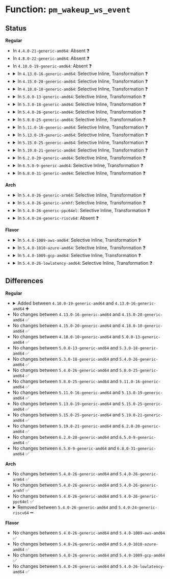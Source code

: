 # Function: <code>pm_wakeup_ws_event</code>

## Status
<b>Regular</b>
<ul>
<li>
In <code>4.4.0-21-generic-amd64</code>: Absent ❓
</li>
<li>
In <code>4.8.0-22-generic-amd64</code>: Absent ❓
</li>
<li>
In <code>4.10.0-19-generic-amd64</code>: Absent ❓
</li>
<li>
<details>
<summary>In <code>4.13.0-16-generic-amd64</code>: Selective Inline, Transformation ❓</summary>

```c
void pm_wakeup_ws_event(struct wakeup_source * ws, unsigned int msec, bool hard)
```

```json
{
  "name": "pm_wakeup_ws_event",
  "collision_type": "Unique Global",
  "inline_type": "Selective",
  "funcs": [
    {
      "addr": 18446744071585078736,
      "name": "pm_wakeup_ws_event",
      "external": true,
      "loc": "drivers/base/power/wakeup.c:754",
      "file": "drivers/base/power/wakeup.c",
      "inline": "not declared, inlined",
      "caller_inline": [],
      "caller_func": [
        "kernel/power/wakelock.c:pm_wake_lock",
        "kernel/time/alarmtimer.c:alarmtimer_suspend",
        "kernel/time/alarmtimer.c:alarmtimer_suspend"
      ]
    }
  ],
  "symbols": [
    {
      "addr": 18446744071585078736,
      "name": "pm_wakeup_ws_event.part.14",
      "section": ".text",
      "bind": "STB_LOCAL",
      "size": 184
    },
    {
      "addr": 18446744071585078928,
      "name": "pm_wakeup_ws_event",
      "section": ".text",
      "bind": "STB_GLOBAL",
      "size": 26
    }
  ]
}
```
</details>
</li>
<li>
<details>
<summary>In <code>4.15.0-20-generic-amd64</code>: Selective Inline, Transformation ❓</summary>

```c
void pm_wakeup_ws_event(struct wakeup_source * ws, unsigned int msec, bool hard)
```

```json
{
  "name": "pm_wakeup_ws_event",
  "collision_type": "Unique Global",
  "inline_type": "Selective",
  "funcs": [
    {
      "addr": 18446744071585502080,
      "name": "pm_wakeup_ws_event",
      "external": true,
      "loc": "drivers/base/power/wakeup.c:755",
      "file": "drivers/base/power/wakeup.c",
      "inline": "not declared, inlined",
      "caller_inline": [],
      "caller_func": [
        "kernel/power/wakelock.c:pm_wake_lock",
        "kernel/time/alarmtimer.c:alarmtimer_suspend",
        "kernel/time/alarmtimer.c:alarmtimer_suspend"
      ]
    }
  ],
  "symbols": [
    {
      "addr": 18446744071585502080,
      "name": "pm_wakeup_ws_event.part.15",
      "section": ".text",
      "bind": "STB_LOCAL",
      "size": 184
    },
    {
      "addr": 18446744071585502272,
      "name": "pm_wakeup_ws_event",
      "section": ".text",
      "bind": "STB_GLOBAL",
      "size": 26
    }
  ]
}
```
</details>
</li>
<li>
<details>
<summary>In <code>4.18.0-10-generic-amd64</code>: Selective Inline, Transformation ❓</summary>

```c
void pm_wakeup_ws_event(struct wakeup_source * ws, unsigned int msec, bool hard)
```

```json
{
  "name": "pm_wakeup_ws_event",
  "collision_type": "Unique Global",
  "inline_type": "Selective",
  "funcs": [
    {
      "addr": 18446744071585747056,
      "name": "pm_wakeup_ws_event",
      "external": true,
      "loc": "drivers/base/power/wakeup.c:754",
      "file": "drivers/base/power/wakeup.c",
      "inline": "not declared, inlined",
      "caller_inline": [],
      "caller_func": [
        "kernel/power/wakelock.c:pm_wake_lock",
        "kernel/time/alarmtimer.c:alarmtimer_suspend",
        "kernel/time/alarmtimer.c:alarmtimer_suspend"
      ]
    }
  ],
  "symbols": [
    {
      "addr": 18446744071585747056,
      "name": "pm_wakeup_ws_event.part.19",
      "section": ".text",
      "bind": "STB_LOCAL",
      "size": 186
    },
    {
      "addr": 18446744071585747248,
      "name": "pm_wakeup_ws_event",
      "section": ".text",
      "bind": "STB_GLOBAL",
      "size": 25
    }
  ]
}
```
</details>
</li>
<li>
<details>
<summary>In <code>5.0.0-13-generic-amd64</code>: Selective Inline, Transformation ❓</summary>

```c
void pm_wakeup_ws_event(struct wakeup_source * ws, unsigned int msec, bool hard)
```

```json
{
  "name": "pm_wakeup_ws_event",
  "collision_type": "Unique Global",
  "inline_type": "Selective",
  "funcs": [
    {
      "addr": 18446744071585879824,
      "name": "pm_wakeup_ws_event",
      "external": true,
      "loc": "drivers/base/power/wakeup.c:760",
      "file": "drivers/base/power/wakeup.c",
      "inline": "not declared, inlined",
      "caller_inline": [],
      "caller_func": [
        "kernel/power/wakelock.c:pm_wake_lock",
        "kernel/time/alarmtimer.c:alarmtimer_suspend",
        "kernel/time/alarmtimer.c:alarmtimer_suspend"
      ]
    }
  ],
  "symbols": [
    {
      "addr": 18446744071585879824,
      "name": "pm_wakeup_ws_event.part.19",
      "section": ".text",
      "bind": "STB_LOCAL",
      "size": 186
    },
    {
      "addr": 18446744071585880016,
      "name": "pm_wakeup_ws_event",
      "section": ".text",
      "bind": "STB_GLOBAL",
      "size": 25
    }
  ]
}
```
</details>
</li>
<li>
<details>
<summary>In <code>5.3.0-18-generic-amd64</code>: Selective Inline, Transformation ❓</summary>

```c
void pm_wakeup_ws_event(struct wakeup_source * ws, unsigned int msec, bool hard)
```

```json
{
  "name": "pm_wakeup_ws_event",
  "collision_type": "Unique Global",
  "inline_type": "Selective",
  "funcs": [
    {
      "addr": 18446744071586116272,
      "name": "pm_wakeup_ws_event",
      "external": true,
      "loc": "drivers/base/power/wakeup.c:744",
      "file": "drivers/base/power/wakeup.c",
      "inline": "not declared, inlined",
      "caller_inline": [],
      "caller_func": [
        "kernel/power/wakelock.c:pm_wake_lock",
        "kernel/time/alarmtimer.c:alarmtimer_suspend",
        "kernel/time/alarmtimer.c:alarmtimer_suspend"
      ]
    }
  ],
  "symbols": [
    {
      "addr": 18446744071586116272,
      "name": "pm_wakeup_ws_event.part.0",
      "section": ".text",
      "bind": "STB_LOCAL",
      "size": 191
    },
    {
      "addr": 18446744071586116464,
      "name": "pm_wakeup_ws_event",
      "section": ".text",
      "bind": "STB_GLOBAL",
      "size": 25
    }
  ]
}
```
</details>
</li>
<li>
<details>
<summary>In <code>5.4.0-26-generic-amd64</code>: Selective Inline, Transformation ❓</summary>

```c
void pm_wakeup_ws_event(struct wakeup_source * ws, unsigned int msec, bool hard)
```

```json
{
  "name": "pm_wakeup_ws_event",
  "collision_type": "Unique Global",
  "inline_type": "Selective",
  "funcs": [
    {
      "addr": 18446744071586264080,
      "name": "pm_wakeup_ws_event",
      "external": true,
      "loc": "drivers/base/power/wakeup.c:764",
      "file": "drivers/base/power/wakeup.c",
      "inline": "not declared, inlined",
      "caller_inline": [],
      "caller_func": [
        "kernel/power/wakelock.c:pm_wake_lock",
        "kernel/time/alarmtimer.c:alarmtimer_suspend",
        "kernel/time/alarmtimer.c:alarmtimer_suspend"
      ]
    }
  ],
  "symbols": [
    {
      "addr": 18446744071586264080,
      "name": "pm_wakeup_ws_event.part.0",
      "section": ".text",
      "bind": "STB_LOCAL",
      "size": 191
    },
    {
      "addr": 18446744071586264272,
      "name": "pm_wakeup_ws_event",
      "section": ".text",
      "bind": "STB_GLOBAL",
      "size": 25
    }
  ]
}
```
</details>
</li>
<li>
<details>
<summary>In <code>5.8.0-25-generic-amd64</code>: Selective Inline, Transformation ❓</summary>

```c
void pm_wakeup_ws_event(struct wakeup_source * ws, unsigned int msec, bool hard)
```

```json
{
  "name": "pm_wakeup_ws_event",
  "collision_type": "Unique Global",
  "inline_type": "Selective",
  "funcs": [
    {
      "addr": 18446744071587033616,
      "name": "pm_wakeup_ws_event",
      "external": true,
      "loc": "drivers/base/power/wakeup.c:823",
      "file": "drivers/base/power/wakeup.c",
      "inline": "not declared, inlined",
      "caller_inline": [],
      "caller_func": [
        "kernel/power/wakelock.c:pm_wake_lock"
      ]
    }
  ],
  "symbols": [
    {
      "addr": 18446744071587033616,
      "name": "pm_wakeup_ws_event.part.0",
      "section": ".text",
      "bind": "STB_LOCAL",
      "size": 254
    },
    {
      "addr": 18446744071587033872,
      "name": "pm_wakeup_ws_event",
      "section": ".text",
      "bind": "STB_GLOBAL",
      "size": 25
    }
  ]
}
```
</details>
</li>
<li>
<details>
<summary>In <code>5.11.0-16-generic-amd64</code>: Selective Inline, Transformation ❓</summary>

```c
void pm_wakeup_ws_event(struct wakeup_source * ws, unsigned int msec, bool hard)
```

```json
{
  "name": "pm_wakeup_ws_event",
  "collision_type": "Unique Global",
  "inline_type": "Selective",
  "funcs": [
    {
      "addr": 18446744071587117072,
      "name": "pm_wakeup_ws_event",
      "external": true,
      "loc": "drivers/base/power/wakeup.c:823",
      "file": "drivers/base/power/wakeup.c",
      "inline": "not declared, inlined",
      "caller_inline": [],
      "caller_func": [
        "kernel/power/wakelock.c:pm_wake_lock"
      ]
    }
  ],
  "symbols": [
    {
      "addr": 18446744071587117072,
      "name": "pm_wakeup_ws_event.part.0",
      "section": ".text",
      "bind": "STB_LOCAL",
      "size": 254
    },
    {
      "addr": 18446744071587117328,
      "name": "pm_wakeup_ws_event",
      "section": ".text",
      "bind": "STB_GLOBAL",
      "size": 25
    }
  ]
}
```
</details>
</li>
<li>
<details>
<summary>In <code>5.13.0-19-generic-amd64</code>: Selective Inline, Transformation ❓</summary>

```c
void pm_wakeup_ws_event(struct wakeup_source * ws, unsigned int msec, bool hard)
```

```json
{
  "name": "pm_wakeup_ws_event",
  "collision_type": "Unique Global",
  "inline_type": "Selective",
  "funcs": [
    {
      "addr": 18446744071587002832,
      "name": "pm_wakeup_ws_event",
      "external": true,
      "loc": "drivers/base/power/wakeup.c:824",
      "file": "drivers/base/power/wakeup.c",
      "inline": "not declared, inlined",
      "caller_inline": [],
      "caller_func": [
        "kernel/power/wakelock.c:pm_wake_lock"
      ]
    }
  ],
  "symbols": [
    {
      "addr": 18446744071587002832,
      "name": "pm_wakeup_ws_event.part.0",
      "section": ".text",
      "bind": "STB_LOCAL",
      "size": 262
    },
    {
      "addr": 18446744071587003104,
      "name": "pm_wakeup_ws_event",
      "section": ".text",
      "bind": "STB_GLOBAL",
      "size": 25
    }
  ]
}
```
</details>
</li>
<li>
<details>
<summary>In <code>5.15.0-25-generic-amd64</code>: Selective Inline, Transformation ❓</summary>

```c
void pm_wakeup_ws_event(struct wakeup_source * ws, unsigned int msec, bool hard)
```

```json
{
  "name": "pm_wakeup_ws_event",
  "collision_type": "Unique Global",
  "inline_type": "Selective",
  "funcs": [
    {
      "addr": 18446744071587569104,
      "name": "pm_wakeup_ws_event",
      "external": true,
      "loc": "drivers/base/power/wakeup.c:825",
      "file": "drivers/base/power/wakeup.c",
      "inline": "not declared, inlined",
      "caller_inline": [],
      "caller_func": [
        "kernel/power/wakelock.c:pm_wake_lock"
      ]
    }
  ],
  "symbols": [
    {
      "addr": 18446744071587569104,
      "name": "pm_wakeup_ws_event.part.0",
      "section": ".text",
      "bind": "STB_LOCAL",
      "size": 195
    },
    {
      "addr": 18446744071587569312,
      "name": "pm_wakeup_ws_event",
      "section": ".text",
      "bind": "STB_GLOBAL",
      "size": 25
    }
  ]
}
```
</details>
</li>
<li>
<details>
<summary>In <code>5.19.0-21-generic-amd64</code>: Selective Inline, Transformation ❓</summary>

```c
void pm_wakeup_ws_event(struct wakeup_source * ws, unsigned int msec, bool hard)
```

```json
{
  "name": "pm_wakeup_ws_event",
  "collision_type": "Unique Global",
  "inline_type": "Selective",
  "funcs": [
    {
      "addr": 18446744071588904384,
      "name": "pm_wakeup_ws_event",
      "external": true,
      "loc": "drivers/base/power/wakeup.c:825",
      "file": "drivers/base/power/wakeup.c",
      "inline": "not declared, inlined",
      "caller_inline": [],
      "caller_func": [
        "kernel/power/wakelock.c:pm_wake_lock"
      ]
    }
  ],
  "symbols": [
    {
      "addr": 18446744071588904384,
      "name": "pm_wakeup_ws_event.part.0",
      "section": ".text",
      "bind": "STB_LOCAL",
      "size": 202
    },
    {
      "addr": 18446744071588904592,
      "name": "pm_wakeup_ws_event",
      "section": ".text",
      "bind": "STB_GLOBAL",
      "size": 45
    }
  ]
}
```
</details>
</li>
<li>
<details>
<summary>In <code>6.2.0-20-generic-amd64</code>: Selective Inline, Transformation ❓</summary>

```c
void pm_wakeup_ws_event(struct wakeup_source * ws, unsigned int msec, bool hard)
```

```json
{
  "name": "pm_wakeup_ws_event",
  "collision_type": "Unique Global",
  "inline_type": "Selective",
  "funcs": [
    {
      "addr": 18446744071590416064,
      "name": "pm_wakeup_ws_event",
      "external": true,
      "loc": "drivers/base/power/wakeup.c:795",
      "file": "drivers/base/power/wakeup.c",
      "inline": "not declared, inlined",
      "caller_inline": [],
      "caller_func": [
        "kernel/power/wakelock.c:pm_wake_lock"
      ]
    }
  ],
  "symbols": [
    {
      "addr": 18446744071590416064,
      "name": "pm_wakeup_ws_event.part.0",
      "section": ".text",
      "bind": "STB_LOCAL",
      "size": 202
    },
    {
      "addr": 18446744071590416288,
      "name": "pm_wakeup_ws_event",
      "section": ".text",
      "bind": "STB_GLOBAL",
      "size": 45
    }
  ]
}
```
</details>
</li>
<li>
<details>
<summary>In <code>6.5.0-9-generic-amd64</code>: Selective Inline, Transformation ❓</summary>

```c
void pm_wakeup_ws_event(struct wakeup_source * ws, unsigned int msec, bool hard)
```

```json
{
  "name": "pm_wakeup_ws_event",
  "collision_type": "Unique Global",
  "inline_type": "Selective",
  "funcs": [
    {
      "addr": 18446744071590735584,
      "name": "pm_wakeup_ws_event",
      "external": true,
      "loc": "drivers/base/power/wakeup.c:790",
      "file": "drivers/base/power/wakeup.c",
      "inline": "not declared, inlined",
      "caller_inline": [],
      "caller_func": [
        "kernel/power/wakelock.c:pm_wake_lock"
      ]
    }
  ],
  "symbols": [
    {
      "addr": 18446744071590735584,
      "name": "pm_wakeup_ws_event.part.0",
      "section": ".text",
      "bind": "STB_LOCAL",
      "size": 202
    },
    {
      "addr": 18446744071590735808,
      "name": "pm_wakeup_ws_event",
      "section": ".text",
      "bind": "STB_GLOBAL",
      "size": 45
    }
  ]
}
```
</details>
</li>
<li>
<details>
<summary>In <code>6.8.0-31-generic-amd64</code>: Selective Inline, Transformation ❓</summary>

```c
void pm_wakeup_ws_event(struct wakeup_source * ws, unsigned int msec, bool hard)
```

```json
{
  "name": "pm_wakeup_ws_event",
  "collision_type": "Unique Global",
  "inline_type": "Selective",
  "funcs": [
    {
      "addr": 18446744071591097552,
      "name": "pm_wakeup_ws_event",
      "external": true,
      "loc": "drivers/base/power/wakeup.c:790",
      "file": "drivers/base/power/wakeup.c",
      "inline": "not declared, inlined",
      "caller_inline": [],
      "caller_func": [
        "kernel/power/wakelock.c:pm_wake_lock"
      ]
    }
  ],
  "symbols": [
    {
      "addr": 18446744071591097552,
      "name": "pm_wakeup_ws_event.part.0",
      "section": ".text",
      "bind": "STB_LOCAL",
      "size": 202
    },
    {
      "addr": 18446744071591097776,
      "name": "pm_wakeup_ws_event",
      "section": ".text",
      "bind": "STB_GLOBAL",
      "size": 45
    }
  ]
}
```
</details>
</li>
</ul>
<b>Arch</b>
<ul>
<li>
<details>
<summary>In <code>5.4.0-26-generic-arm64</code>: Selective Inline, Transformation ❓</summary>

```c
void pm_wakeup_ws_event(struct wakeup_source * ws, unsigned int msec, bool hard)
```

```json
{
  "name": "pm_wakeup_ws_event",
  "collision_type": "Unique Global",
  "inline_type": "Selective",
  "funcs": [
    {
      "addr": 18446603336499086696,
      "name": "pm_wakeup_ws_event",
      "external": true,
      "loc": "drivers/base/power/wakeup.c:764",
      "file": "drivers/base/power/wakeup.c",
      "inline": "not declared, inlined",
      "caller_inline": [],
      "caller_func": [
        "kernel/power/wakelock.c:pm_wake_lock",
        "kernel/time/alarmtimer.c:alarmtimer_suspend",
        "kernel/time/alarmtimer.c:alarmtimer_suspend"
      ]
    }
  ],
  "symbols": [
    {
      "addr": 18446603336499086696,
      "name": "pm_wakeup_ws_event.part.0",
      "section": ".text",
      "bind": "STB_LOCAL",
      "size": 276
    },
    {
      "addr": 18446603336499086976,
      "name": "pm_wakeup_ws_event",
      "section": ".text",
      "bind": "STB_GLOBAL",
      "size": 72
    }
  ]
}
```
</details>
</li>
<li>
<details>
<summary>In <code>5.4.0-26-generic-armhf</code>: Selective Inline, Transformation ❓</summary>

```c
void pm_wakeup_ws_event(struct wakeup_source * ws, unsigned int msec, bool hard)
```

```json
{
  "name": "pm_wakeup_ws_event",
  "collision_type": "Unique Global",
  "inline_type": "Selective",
  "funcs": [
    {
      "addr": 3231638568,
      "name": "pm_wakeup_ws_event",
      "external": true,
      "loc": "drivers/base/power/wakeup.c:764",
      "file": "drivers/base/power/wakeup.c",
      "inline": "not declared, inlined",
      "caller_inline": [],
      "caller_func": [
        "kernel/power/wakelock.c:pm_wake_lock",
        "kernel/time/alarmtimer.c:alarmtimer_suspend",
        "kernel/time/alarmtimer.c:alarmtimer_suspend"
      ]
    }
  ],
  "symbols": [
    {
      "addr": 3231638568,
      "name": "pm_wakeup_ws_event.part.0",
      "section": ".text",
      "bind": "STB_LOCAL",
      "size": 204
    },
    {
      "addr": 3231638772,
      "name": "pm_wakeup_ws_event",
      "section": ".text",
      "bind": "STB_GLOBAL",
      "size": 36
    }
  ]
}
```
</details>
</li>
<li>
<details>
<summary>In <code>5.4.0-26-generic-ppc64el</code>: Selective Inline, Transformation ❓</summary>

```c
void pm_wakeup_ws_event(struct wakeup_source * ws, unsigned int msec, bool hard)
```

```json
{
  "name": "pm_wakeup_ws_event",
  "collision_type": "Unique Global",
  "inline_type": "Selective",
  "funcs": [
    {
      "addr": 13835058055292267808,
      "name": "pm_wakeup_ws_event",
      "external": true,
      "loc": "drivers/base/power/wakeup.c:764",
      "file": "drivers/base/power/wakeup.c",
      "inline": "not declared, inlined",
      "caller_inline": [],
      "caller_func": [
        "kernel/power/wakelock.c:pm_wake_lock",
        "kernel/time/alarmtimer.c:alarmtimer_suspend",
        "kernel/time/alarmtimer.c:alarmtimer_suspend"
      ]
    }
  ],
  "symbols": [
    {
      "addr": 13835058055292267808,
      "name": "pm_wakeup_ws_event.part.0",
      "section": ".text",
      "bind": "STB_LOCAL",
      "size": 440
    },
    {
      "addr": 13835058055292268256,
      "name": "pm_wakeup_ws_event",
      "section": ".text",
      "bind": "STB_GLOBAL",
      "size": 28
    }
  ]
}
```
</details>
</li>
<li>
<details>
<summary>In <code>5.4.0-24-generic-riscv64</code>: Absent ❓</summary>

```json
{
  "name": "pm_wakeup_ws_event",
  "collision_type": "Unique Static",
  "inline_type": "Full",
  "funcs": [
    {
      "addr": 0,
      "name": "pm_wakeup_ws_event",
      "external": false,
      "loc": "include/linux/pm_wakeup.h:178",
      "file": "kernel/time/alarmtimer.c",
      "inline": "declared, inlined",
      "caller_inline": [],
      "caller_func": []
    }
  ],
  "symbols": []
}
```
</details>
</li>
</ul>
<b>Flavor</b>
<ul>
<li>
<details>
<summary>In <code>5.4.0-1009-aws-amd64</code>: Selective Inline, Transformation ❓</summary>

```c
void pm_wakeup_ws_event(struct wakeup_source * ws, unsigned int msec, bool hard)
```

```json
{
  "name": "pm_wakeup_ws_event",
  "collision_type": "Unique Global",
  "inline_type": "Selective",
  "funcs": [
    {
      "addr": 18446744071586027392,
      "name": "pm_wakeup_ws_event",
      "external": true,
      "loc": "drivers/base/power/wakeup.c:764",
      "file": "drivers/base/power/wakeup.c",
      "inline": "not declared, inlined",
      "caller_inline": [],
      "caller_func": [
        "kernel/power/wakelock.c:pm_wake_lock",
        "kernel/time/alarmtimer.c:alarmtimer_suspend",
        "kernel/time/alarmtimer.c:alarmtimer_suspend"
      ]
    }
  ],
  "symbols": [
    {
      "addr": 18446744071586027392,
      "name": "pm_wakeup_ws_event.part.0",
      "section": ".text",
      "bind": "STB_LOCAL",
      "size": 191
    },
    {
      "addr": 18446744071586027584,
      "name": "pm_wakeup_ws_event",
      "section": ".text",
      "bind": "STB_GLOBAL",
      "size": 25
    }
  ]
}
```
</details>
</li>
<li>
<details>
<summary>In <code>5.4.0-1010-azure-amd64</code>: Selective Inline, Transformation ❓</summary>

```c
void pm_wakeup_ws_event(struct wakeup_source * ws, unsigned int msec, bool hard)
```

```json
{
  "name": "pm_wakeup_ws_event",
  "collision_type": "Unique Global",
  "inline_type": "Selective",
  "funcs": [
    {
      "addr": 18446744071585873360,
      "name": "pm_wakeup_ws_event",
      "external": true,
      "loc": "drivers/base/power/wakeup.c:764",
      "file": "drivers/base/power/wakeup.c",
      "inline": "not declared, inlined",
      "caller_inline": [],
      "caller_func": [
        "kernel/power/wakelock.c:pm_wake_lock",
        "kernel/time/alarmtimer.c:alarmtimer_suspend",
        "kernel/time/alarmtimer.c:alarmtimer_suspend"
      ]
    }
  ],
  "symbols": [
    {
      "addr": 18446744071585873360,
      "name": "pm_wakeup_ws_event.part.0",
      "section": ".text",
      "bind": "STB_LOCAL",
      "size": 191
    },
    {
      "addr": 18446744071585873552,
      "name": "pm_wakeup_ws_event",
      "section": ".text",
      "bind": "STB_GLOBAL",
      "size": 25
    }
  ]
}
```
</details>
</li>
<li>
<details>
<summary>In <code>5.4.0-1009-gcp-amd64</code>: Selective Inline, Transformation ❓</summary>

```c
void pm_wakeup_ws_event(struct wakeup_source * ws, unsigned int msec, bool hard)
```

```json
{
  "name": "pm_wakeup_ws_event",
  "collision_type": "Unique Global",
  "inline_type": "Selective",
  "funcs": [
    {
      "addr": 18446744071586214096,
      "name": "pm_wakeup_ws_event",
      "external": true,
      "loc": "drivers/base/power/wakeup.c:764",
      "file": "drivers/base/power/wakeup.c",
      "inline": "not declared, inlined",
      "caller_inline": [],
      "caller_func": [
        "kernel/power/wakelock.c:pm_wake_lock",
        "kernel/time/alarmtimer.c:alarmtimer_suspend",
        "kernel/time/alarmtimer.c:alarmtimer_suspend"
      ]
    }
  ],
  "symbols": [
    {
      "addr": 18446744071586214096,
      "name": "pm_wakeup_ws_event.part.0",
      "section": ".text",
      "bind": "STB_LOCAL",
      "size": 191
    },
    {
      "addr": 18446744071586214288,
      "name": "pm_wakeup_ws_event",
      "section": ".text",
      "bind": "STB_GLOBAL",
      "size": 25
    }
  ]
}
```
</details>
</li>
<li>
<details>
<summary>In <code>5.4.0-26-lowlatency-amd64</code>: Selective Inline, Transformation ❓</summary>

```c
void pm_wakeup_ws_event(struct wakeup_source * ws, unsigned int msec, bool hard)
```

```json
{
  "name": "pm_wakeup_ws_event",
  "collision_type": "Unique Global",
  "inline_type": "Selective",
  "funcs": [
    {
      "addr": 18446744071586323232,
      "name": "pm_wakeup_ws_event",
      "external": true,
      "loc": "drivers/base/power/wakeup.c:764",
      "file": "drivers/base/power/wakeup.c",
      "inline": "not declared, inlined",
      "caller_inline": [],
      "caller_func": [
        "kernel/power/wakelock.c:pm_wake_lock",
        "kernel/time/alarmtimer.c:alarmtimer_suspend",
        "kernel/time/alarmtimer.c:alarmtimer_suspend"
      ]
    }
  ],
  "symbols": [
    {
      "addr": 18446744071586323232,
      "name": "pm_wakeup_ws_event.part.0",
      "section": ".text",
      "bind": "STB_LOCAL",
      "size": 191
    },
    {
      "addr": 18446744071586323424,
      "name": "pm_wakeup_ws_event",
      "section": ".text",
      "bind": "STB_GLOBAL",
      "size": 25
    }
  ]
}
```
</details>
</li>
</ul>

## Differences
<b>Regular</b>
<ul>
<li>
<details>
<summary>Added between <code>4.10.0-19-generic-amd64</code> and <code>4.13.0-16-generic-amd64</code> ➕</summary>

```c
void pm_wakeup_ws_event(struct wakeup_source * ws, unsigned int msec, bool hard)
```
</details>
</li>
<li>
No changes between <code>4.13.0-16-generic-amd64</code> and <code>4.15.0-20-generic-amd64</code> ✅
</li>
<li>
No changes between <code>4.15.0-20-generic-amd64</code> and <code>4.18.0-10-generic-amd64</code> ✅
</li>
<li>
No changes between <code>4.18.0-10-generic-amd64</code> and <code>5.0.0-13-generic-amd64</code> ✅
</li>
<li>
No changes between <code>5.0.0-13-generic-amd64</code> and <code>5.3.0-18-generic-amd64</code> ✅
</li>
<li>
No changes between <code>5.3.0-18-generic-amd64</code> and <code>5.4.0-26-generic-amd64</code> ✅
</li>
<li>
No changes between <code>5.4.0-26-generic-amd64</code> and <code>5.8.0-25-generic-amd64</code> ✅
</li>
<li>
No changes between <code>5.8.0-25-generic-amd64</code> and <code>5.11.0-16-generic-amd64</code> ✅
</li>
<li>
No changes between <code>5.11.0-16-generic-amd64</code> and <code>5.13.0-19-generic-amd64</code> ✅
</li>
<li>
No changes between <code>5.13.0-19-generic-amd64</code> and <code>5.15.0-25-generic-amd64</code> ✅
</li>
<li>
No changes between <code>5.15.0-25-generic-amd64</code> and <code>5.19.0-21-generic-amd64</code> ✅
</li>
<li>
No changes between <code>5.19.0-21-generic-amd64</code> and <code>6.2.0-20-generic-amd64</code> ✅
</li>
<li>
No changes between <code>6.2.0-20-generic-amd64</code> and <code>6.5.0-9-generic-amd64</code> ✅
</li>
<li>
No changes between <code>6.5.0-9-generic-amd64</code> and <code>6.8.0-31-generic-amd64</code> ✅
</li>
</ul>
<b>Arch</b>
<ul>
<li>
No changes between <code>5.4.0-26-generic-amd64</code> and <code>5.4.0-26-generic-arm64</code> ✅
</li>
<li>
No changes between <code>5.4.0-26-generic-amd64</code> and <code>5.4.0-26-generic-armhf</code> ✅
</li>
<li>
No changes between <code>5.4.0-26-generic-amd64</code> and <code>5.4.0-26-generic-ppc64el</code> ✅
</li>
<li>
<details>
<summary>Removed between <code>5.4.0-26-generic-amd64</code> and <code>5.4.0-24-generic-riscv64</code> ➖</summary>

```c
void pm_wakeup_ws_event(struct wakeup_source * ws, unsigned int msec, bool hard)
```
</details>
</li>
</ul>
<b>Flavor</b>
<ul>
<li>
No changes between <code>5.4.0-26-generic-amd64</code> and <code>5.4.0-1009-aws-amd64</code> ✅
</li>
<li>
No changes between <code>5.4.0-26-generic-amd64</code> and <code>5.4.0-1010-azure-amd64</code> ✅
</li>
<li>
No changes between <code>5.4.0-26-generic-amd64</code> and <code>5.4.0-1009-gcp-amd64</code> ✅
</li>
<li>
No changes between <code>5.4.0-26-generic-amd64</code> and <code>5.4.0-26-lowlatency-amd64</code> ✅
</li>
</ul>
